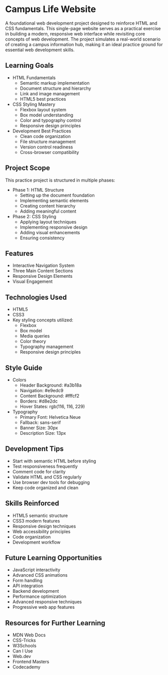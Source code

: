 # Campus Life Website
A foundational web development project designed to reinforce HTML and CSS fundamentals. This single-page website serves as a practical exercise in building a modern, responsive web interface while revisiting core concepts of web development. The project simulates a real-world scenario of creating a campus information hub, making it an ideal practice ground for essential web development skills.

## Learning Goals
* HTML Fundamentals
   * Semantic markup implementation
   * Document structure and hierarchy
   * Link and image management
   * HTML5 best practices
* CSS Styling Mastery
   * Flexbox layout system
   * Box model understanding
   * Color and typography control
   * Responsive design principles
* Development Best Practices
   * Clean code organization
   * File structure management
   * Version control readiness
   * Cross-browser compatibility

## Project Scope
This practice project is structured in multiple phases:
* Phase 1: HTML Structure
   * Setting up the document foundation
   * Implementing semantic elements
   * Creating content hierarchy
   * Adding meaningful content
* Phase 2: CSS Styling
   * Applying layout techniques
   * Implementing responsive design
   * Adding visual enhancements
   * Ensuring consistency

## Features
* Interactive Navigation System
* Three Main Content Sections
* Responsive Design Elements
* Visual Engagement

## Technologies Used
* HTML5
* CSS3
* Key styling concepts utilized:
   * Flexbox
   * Box model
   * Media queries
   * Color theory
   * Typography management
   * Responsive design principles

## Style Guide
* Colors
   * Header Background: #a3b18a
   * Navigation: #e9edc9
   * Content Background: #fffcf2
   * Borders: #d8e2dc
   * Hover States: rgb(116, 116, 229)
* Typography
   * Primary Font: Helvetica Neue
   * Fallback: sans-serif
   * Banner Size: 30px
   * Description Size: 13px

## Development Tips
* Start with semantic HTML before styling
* Test responsiveness frequently
* Comment code for clarity
* Validate HTML and CSS regularly
* Use browser dev tools for debugging
* Keep code organized and clean

## Skills Reinforced
* HTML5 semantic structure
* CSS3 modern features
* Responsive design techniques
* Web accessibility principles
* Code organization
* Development workflow

## Future Learning Opportunities
* JavaScript interactivity
* Advanced CSS animations
* Form handling
* API integration
* Backend development
* Performance optimization
* Advanced responsive techniques
* Progressive web app features

## Resources for Further Learning
* MDN Web Docs
* CSS-Tricks
* W3Schools
* Can I Use
* Web.dev
* Frontend Masters
* Codecademy